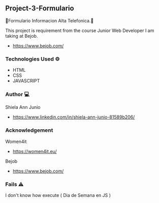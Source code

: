 ## Project-3-Formulario

📌Formulario Informacion Alta Telefonica.📌

This project is requirement from the course
Junior Web Developer I am taking at 
Bejob.

* []()https://www.bejob.com/



### Technologies Used ⚙️

* []()HTML
* []()CSS
* []()JAVASCRIPT


### Author 💻
Shiela Ann Junio

* []()https://www.linkedin.com/in/shiela-ann-junio-81589b206/

### Acknowledgement 
Women4it
* []()https://women4it.eu/

Bejob
* []()https://www.bejob.com/


### Fails ⚠️

I don't know how execute ( Dia de Semana en JS )
